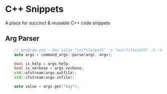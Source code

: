 # C++ Snippets

A place for succinct & reusable C++ code snippets

## Arg Parser

```c++
	// program.exe --key value "in/file/path" -o "out/file/path" -h -v
	auto args = command_args::parse(argc, argv);

	bool is_help = args.help;
	bool is_verbose = args.verbose;
	std::ofstream(args.outfile);
	std::ifstream(args.infile);

	auto value = args.get("key");
```